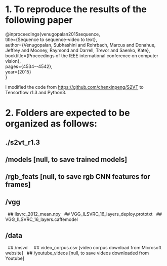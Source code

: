# 1. To reproduce the results of the following paper  

@inproceedings{venugopalan2015sequence,  
  title={Sequence to sequence-video to text},  
  author={Venugopalan, Subhashini and Rohrbach, Marcus and Donahue, Jeffrey and Mooney, Raymond and Darrell, Trevor and Saenko, Kate},  
  booktitle={Proceedings of the IEEE international conference on computer vision},  
  pages={4534--4542},  
  year={2015}  
}  

I modified the code from https://github.com/chenxinpeng/S2VT to Tensorflow r1.3 and Python3.  

# 2. Folders are expected to be organized as follows:
## ./s2vt_r1.3
  ## /models [null, to save trained models]
  ## /rgb_feats [null, to save rgb CNN features for frames]
  ## /vgg
    ## ilsvrc_2012_mean.npy
    ## VGG_ILSVRC_16_layers_deploy.prototxt
    ## VGG_ILSVRC_16_layers.caffemodel
  ## /data
    ## /msvd
      ## video_corpus.csv [video corpus download from Microsoft website]
    ## /youtube_videos [null, to save videos downloaded from Youtube]

